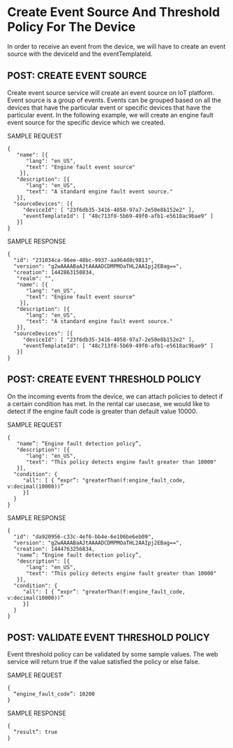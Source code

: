 # Create Event Source And Threshold Policy For The Device
In order to receive an event from the device, we will have to create an event source with the deviceId and the eventTemplateId.

## POST: CREATE EVENT SOURCE
Create event source service will create an event source on IoT platform. Event source is a group of events. Events can be grouped based on all the devices that have the particular event or specific devices that have the particular event. In the following example, we will create an engine fault event source for the specific device which we created.

SAMPLE REQUEST
```
{
   "name": [{ 
      "lang": "en_US", 
      "text": "Engine fault event source"
    }],
   "description": [{ 
      "lang": "en_US", 
      "text": "A standard engine fault event source."
   }],
  "sourceDevices": [{
     "deviceId": [ "23f6db35-3416-4058-97a7-2e50e8b152e2" ],
     "eventTemplateId": [ "48c713f8-5b69-49f0-afb1-e5618ac9bae9" ]
   }]
}
```
SAMPLE RESPONSE
```
{
  "id": "231034ca-96ee-48bc-9937-aa964d8c9813",
  "version": "g2wAAAABaAJtAAAADCDMPMOaTHL2AAIpj2EBag==",
  "creation": 1442863150834,
   "realm": "",
   "name": [{ 
      "lang": "en_US", 
      "text": "Engine fault event source"
    }],
   "description": [{ 
      "lang": "en_US", 
      "text": "A standard engine fault event source."
   }],
  "sourceDevices": [{
     "deviceId": [ "23f6db35-3416-4058-97a7-2e50e8b152e2" ],
     "eventTemplateId": [ "48c713f8-5b69-49f0-afb1-e5618ac9bae9" ]
   }]
}
```
## POST: CREATE EVENT THRESHOLD POLICY
On the incoming events from the device, we can attach policies to detect if a certain condition has met. In the rental car usecase, we would like to detect if the engine fault code is greater than default value 10000.

SAMPLE REQUEST
```
{
   "name”: “Engine fault detection policy”,
   "description": [{ 
      "lang": "en_US", 
      "text": "This policy detects engine fault greater than 10000"
   }],
  "condition": {
     "all": [ { “expr”: "greaterThan(f:engine_fault_code, v:decimal(10000))”
     }]
  }
}
```
SAMPLE RESPONSE
```
{
  "id": "da920956-c33c-4ef6-bb4e-6e106be6eb09",
  "version": "g2wAAAABaAJtAAAADCDMPMOaTHL2AAIpj2EBag==",
  "creation": 1444763256834,
   "name”: “Engine fault detection policy”,
   "description": [{ 
      "lang": "en_US", 
      "text": "This policy detects engine fault greater than 10000"
   }],
  "condition": {
     "all": [ { “expr”: "greaterThan(f:engine_fault_code, v:decimal(10000))”
     }]
  }
}
```
## POST: VALIDATE EVENT THRESHOLD POLICY
Event threshold policy can be validated by some sample values. The web service will return true if the value satisfied the policy or else false.

SAMPLE REQUEST
```
{
  “engine_fault_code”: 10200
}
```
SAMPLE RESPONSE
```
{
  “result”: true
}
```